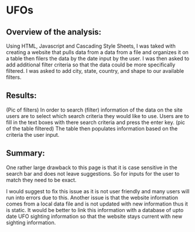 # UFOs
## Overview of the analysis:
Using HTML, Javascript and Cascading Style Sheets, I was taked with creating a website that pulls data from a data from a file and organizes it on a table then filers the data by the date input by the user. I was then asked to add additional filter criteria so that the data could be more specifically filtered. I was asked to add city, state, country, and shape to our available filters. 

## Results:
(Pic of filters)
In order to search (filter) information of the data on the site users are to select which search criteria they would like to use. Users are to fill in the text boxes with there search criteria and press the enter key.
(pic of the table filtered)
The table then populates information based on the criteria the user input.

## Summary:

One rather large drawback to this page is that it is case sensitive in the search bar and does not leave suggestions. So for inputs for the user to match they need to be exact.

I would suggest to fix this issue as it is not user friendly and many users will run into errors due to this. Another issue is that the website information comes from a local data file and is not updated with new information thus it is static. It would be better to link this information with a database of upto date UFO sighting information so that the website stays current with new sighting information.